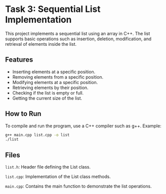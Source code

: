 # Task 3: Sequential List Implementation

This project implements a sequential list using an array in C++. The list supports basic operations such as insertion, deletion, modification, and retrieval of elements inside the list.

## Features

- Inserting elements at a specific position.
- Removing elements from a specific position.
- Modifying elements at a specific position.
- Retrieving elements by their position.
- Checking if the list is empty or full.
- Getting the current size of the list.

## How to Run

To compile and run the program, use a C++ compiler such as g++. Example:

```sh
g++ main.cpp list.cpp -o list
./list
```

## Files

``list.h``: Header file defining the List class.

``list.cpp``: Implementation of the List class methods.

``main.cpp``: Contains the main function to demonstrate the list operations.